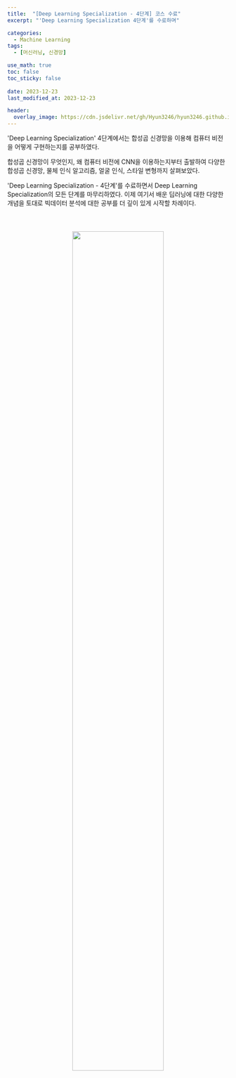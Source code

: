 ```yaml
---
title:  "[Deep Learning Specialization - 4단계] 코스 수료"
excerpt: "'Deep Learning Specialization 4단계'를 수료하며"

categories:
  - Machine Learning
tags:
  - [머신러닝, 신경망]

use_math: true
toc: false
toc_sticky: false
 
date: 2023-12-23
last_modified_at: 2023-12-23

header:
  overlay_image: https://cdn.jsdelivr.net/gh/Hyun3246/hyun3246.github.io@master/image/overlay image/andrew ng 4.jpg
---
```

'Deep Learning Specialization' 4단계에서는 합성곱 신경망을 이용해 컴퓨터 비전을 어떻게 구현하는지를 공부하였다.

합성곱 신경망이 무엇인지, 왜 컴퓨터 비전에 CNN을 이용하는지부터 출발하여 다양한 합성곱 신경망, 물체 인식 알고리즘, 얼굴 인식, 스타일 변형까지 살펴보았다.

'Deep Learning Specialization - 4단계'를 수료하면서 Deep Learning Specialization의 모든 단계를 마무리하였다. 이제 여기서 배운 딥러닝에 대한 다양한 개념을 토대로 빅데이터 분석에 대한 공부를 더 깊이 있게 시작할 차례이다.

<br/>
<figure style="display:block; text-align:center;">
  <img src="https://cdn.jsdelivr.net/gh/Hyun3246/hyun3246.github.io@master/image/Deep Learning Specialization/코스4 수료증.png"
       style="width: 70%; height: auto; margin:10px">
</figure>
<br/>
